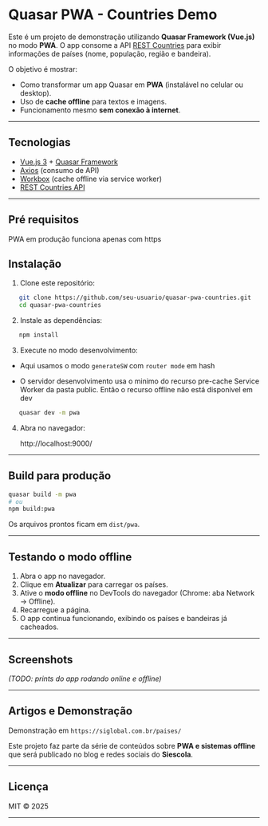 #  Quasar PWA - Countries Demo

Este é um projeto de demonstração utilizando **Quasar Framework (Vue.js)** no modo **PWA**.
O app consome a API [REST Countries](https://restcountries.com/) para exibir informações de países (nome, população, região e bandeira).

O objetivo é mostrar:
- Como transformar um app Quasar em **PWA** (instalável no celular ou desktop).
- Uso de **cache offline** para textos e imagens.
- Funcionamento mesmo **sem conexão à internet**.

---

##  Tecnologias

- [Vue.js 3](https://vuejs.org/) + [Quasar Framework](https://quasar.dev/)
- [Axios](https://axios-http.com/) (consumo de API)
- [Workbox](https://developer.chrome.com/docs/workbox/) (cache offline via service worker)
- [REST Countries API](https://restcountries.com/)

---
## Pré requisitos

PWA em produção funciona apenas com https

##  Instalação

1. Clone este repositório:
```bash
   git clone https://github.com/seu-usuario/quasar-pwa-countries.git
   cd quasar-pwa-countries
```

2. Instale as dependências:

```bash
   npm install
```

3. Execute no modo desenvolvimento:

- Aqui usamos o modo `generateSW` com `router mode` em hash

- O servidor desenvolvimento usa o minimo do recurso pre-cache Service Worker da pasta public. Então o recurso offline não está disponivel em dev

```bash
   quasar dev -m pwa
```

4. Abra no navegador:


   http://localhost:9000/


---

##  Build para produção

```bash
quasar build -m pwa
# ou
npm build:pwa
```

Os arquivos prontos ficam em `dist/pwa`.

---

##  Testando o modo offline

1. Abra o app no navegador.
2. Clique em **Atualizar** para carregar os países.
3. Ative o **modo offline** no DevTools do navegador (Chrome: aba Network → Offline).
4. Recarregue a página.
5. O app continua funcionando, exibindo os países e bandeiras já cacheados.

---

##  Screenshots

*(TODO: prints do app rodando online e offline)*

---

##  Artigos e Demonstração

Demonstração em `https://siglobal.com.br/paises/`

Este projeto faz parte da série de conteúdos sobre **PWA e sistemas offline** que será publicado no blog e redes sociais do **Siescola**.

---

##  Licença

MIT © 2025



---

